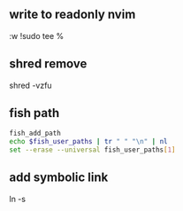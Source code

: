 ## write to readonly nvim
:w !sudo tee %
## shred remove
shred -vzfu
## fish path
```bash
fish_add_path
echo $fish_user_paths | tr " " "\n" | nl
set --erase --universal fish_user_paths[1]
```

 ## add symbolic link
ln -s 
